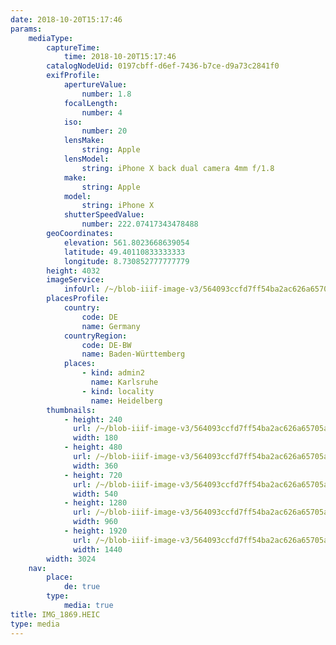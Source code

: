 ```yaml
---
date: 2018-10-20T15:17:46
params:
    mediaType:
        captureTime:
            time: 2018-10-20T15:17:46
        catalogNodeUid: 0197cbff-d6ef-7436-b7ce-d9a73c2841f0
        exifProfile:
            apertureValue:
                number: 1.8
            focalLength:
                number: 4
            iso:
                number: 20
            lensMake:
                string: Apple
            lensModel:
                string: iPhone X back dual camera 4mm f/1.8
            make:
                string: Apple
            model:
                string: iPhone X
            shutterSpeedValue:
                number: 222.07417343478488
        geoCoordinates:
            elevation: 561.8023668639054
            latitude: 49.40110833333333
            longitude: 8.730852777777779
        height: 4032
        imageService:
            infoUrl: /~/blob-iiif-image-v3/564093ccfd7ff54ba2ac626a65705a76a6d34eb360ff71ba5d13a3f43ad72266/info.json
        placesProfile:
            country:
                code: DE
                name: Germany
            countryRegion:
                code: DE-BW
                name: Baden-Württemberg
            places:
                - kind: admin2
                  name: Karlsruhe
                - kind: locality
                  name: Heidelberg
        thumbnails:
            - height: 240
              url: /~/blob-iiif-image-v3/564093ccfd7ff54ba2ac626a65705a76a6d34eb360ff71ba5d13a3f43ad72266/full/180%2C240/0/default.jpg
              width: 180
            - height: 480
              url: /~/blob-iiif-image-v3/564093ccfd7ff54ba2ac626a65705a76a6d34eb360ff71ba5d13a3f43ad72266/full/360%2C480/0/default.jpg
              width: 360
            - height: 720
              url: /~/blob-iiif-image-v3/564093ccfd7ff54ba2ac626a65705a76a6d34eb360ff71ba5d13a3f43ad72266/full/540%2C720/0/default.jpg
              width: 540
            - height: 1280
              url: /~/blob-iiif-image-v3/564093ccfd7ff54ba2ac626a65705a76a6d34eb360ff71ba5d13a3f43ad72266/full/960%2C1280/0/default.jpg
              width: 960
            - height: 1920
              url: /~/blob-iiif-image-v3/564093ccfd7ff54ba2ac626a65705a76a6d34eb360ff71ba5d13a3f43ad72266/full/1440%2C1920/0/default.jpg
              width: 1440
        width: 3024
    nav:
        place:
            de: true
        type:
            media: true
title: IMG_1869.HEIC
type: media
---
```

